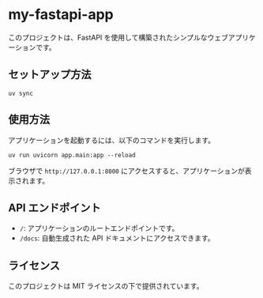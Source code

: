 # my-fastapi-app

このプロジェクトは、FastAPI を使用して構築されたシンプルなウェブアプリケーションです。

## セットアップ方法

```shell
uv sync
```

## 使用方法

アプリケーションを起動するには、以下のコマンドを実行します。

```
uv run uvicorn app.main:app --reload
```

ブラウザで `http://127.0.0.1:8000` にアクセスすると、アプリケーションが表示されます。

## API エンドポイント

- `/`: アプリケーションのルートエンドポイントです。
- `/docs`: 自動生成された API ドキュメントにアクセスできます。

## ライセンス

このプロジェクトは MIT ライセンスの下で提供されています。

